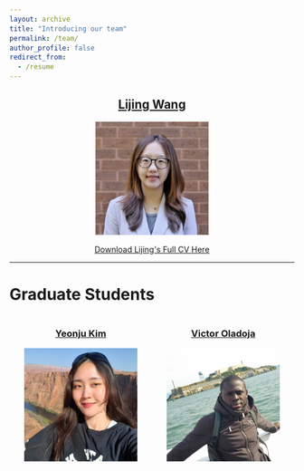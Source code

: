 ```yaml
---
layout: archive
title: "Introducing our team"
permalink: /team/
author_profile: false
redirect_from:
  - /resume
---
```


<div style="text-align: center;">
    <h2><a href="/">Lijing Wang</a></h2>
    <a href="https://lijingwang.github.io/files/Lijing_CV_Sep21_2025.pdf">
        <img src="https://raw.githubusercontent.com/lijingwang/lijingwang.github.io/master/images/Lijing_profile_brick_background.jpg" alt="Lijing Wang" width="200"/>
    </a>
    <p><a href="https://lijingwang.github.io/files/Lijing_CV_Sep21_2025.pdf">Download Lijing's Full CV Here </a></p>
</div>


---

# Graduate Students

<div style="display: flex; justify-content: space-around; text-align: center;">
    <div>
        <h3><a href="/yeonju-kim/">Yeonju Kim</a></h3>
        <a href="/yeonju-kim/">
            <img src="https://raw.githubusercontent.com/lijingwang/lijingwang.github.io/master/images/Yeonju_Kim_2024.jpg" alt="Yeonju Kim" width="200"/>
        </a>
    </div>
    <div>
        <h3><a href="/victor-oladoja/">Victor Oladoja</a></h3>
        <a href="/victor-oladoja/">
            <img src="https://raw.githubusercontent.com/lijingwang/lijingwang.github.io/master/images/Victor_Oladoja_2024.jpg" alt="Victor Oladoja" width="200"/>
        </a>
    </div>
</div>
